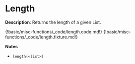 # Length

__Description__: Returns the length of a given List.

{!basic/misc-functions/_code/length.code.md!}
{!basic/misc-functions/_code/length.fixture.md!}

__Notes__

+ `length(<list>)`

<div class="cf"></div>
<div class="end"></div>

